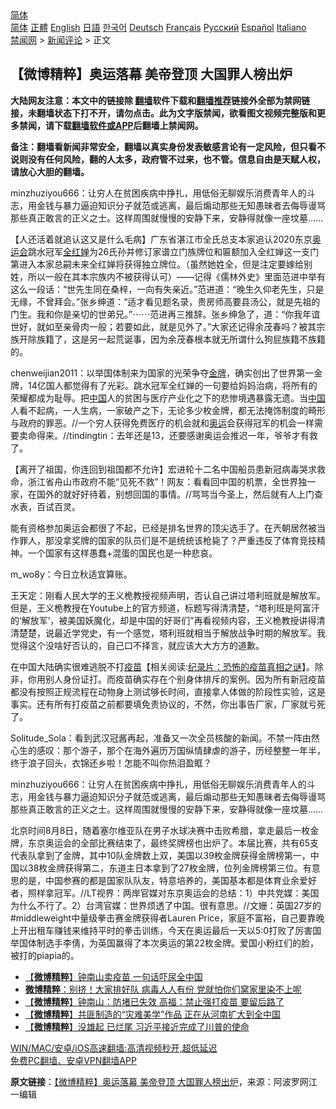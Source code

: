  <!-- 面包屑导航 --> <div class="breadcrumb"><!-- GTranslate: https://gtranslate.io/ -->  <div class="switcher notranslate">  <div class="selected">  <a href="#" onclick="return false;"> 简体</a>  </div>  <div class="option">  <a href="https://www.bannedbook.org" onclick="doGTranslate('zh-CN|zh-CN');jQuery('div.switcher div.selected a').html(jQuery(this).html());return false;" title="简体中文" class="nturl selected"> 简体</a>  <a href="https://www.bannedbook.org/zh-tw/" onclick="doGTranslate('zh-CN|zh-TW');jQuery('div.switcher div.selected a').html(jQuery(this).html());return false;" title="繁體中文" class="nturl"> 正體</a>  <a href="https://www.bannedbook.org/en/" onclick="doGTranslate('zh-CN|en');jQuery('div.switcher div.selected a').html(jQuery(this).html());return false;" title="English" class="nturl"> English</a>  <a href="https://www.bannedbook.org/ja/" onclick="doGTranslate('zh-CN|ja');jQuery('div.switcher div.selected a').html(jQuery(this).html());return false;" title="日本語" class="nturl"> 日語</a>  <a href="https://www.bannedbook.org/ko/" onclick="doGTranslate('zh-CN|ko');jQuery('div.switcher div.selected a').html(jQuery(this).html());return false;" title="한국어" class="nturl"> 한국어</a>  <a href="https://www.bannedbook.org/de/" onclick="doGTranslate('zh-CN|de');jQuery('div.switcher div.selected a').html(jQuery(this).html());return false;" title="Deutsch" class="nturl"> Deutsch</a>  <a href="https://www.bannedbook.org/fr/" onclick="doGTranslate('zh-CN|fr');jQuery('div.switcher div.selected a').html(jQuery(this).html());return false;" title="Français" class="nturl"> Français</a>  <a href="https://www.bannedbook.org/ru/" onclick="doGTranslate('zh-CN|ru');jQuery('div.switcher div.selected a').html(jQuery(this).html());return false;" title="Русский" class="nturl"> Русский</a>  <a href="https://www.bannedbook.org/es/" onclick="doGTranslate('zh-CN|es');jQuery('div.switcher div.selected a').html(jQuery(this).html());return false;" title="Español" class="nturl"> Español</a>  <a href="https://www.bannedbook.org/it/" onclick="doGTranslate('zh-CN|it');jQuery('div.switcher div.selected a').html(jQuery(this).html());return false;" title="Italiano" class="nturl"> Italiano</a>  </div>  </div>      <div class='breadcrumb-sub'><!-- Breadcrumb NavXT 6.3.0 --> <a href="https://www.bannedbook.org/" class="home">禁闻网</a> &gt; <a href="https://www.bannedbook.org/bnews/comments/" class="category">新闻评论</a> &gt; 正文</div></div><h2>【微博精粹】奥运落幕 美帝登顶 大国罪人榜出炉</h2> <p class="notice"><b>大陆网友注意：本文中的链接除 <a href="https://github.com/bannedbook/fanqiang" >翻墙</a>软件下载和<a href="https://github.com/killgcd/justmysocks/blob/master/README.md">翻墙推荐</a>链接外全部为禁网链接，未翻墙状态下打不开，请勿点击。此为文字版禁闻，欲看图文视频完整版和更多禁闻，请下载<a href="https://github.com/bannedbook/fanqiang">翻墙软件或APP</a>后翻墙上禁闻网。</p><p>备注：翻墙看新闻非常安全，翻墙以真实身份发表敏感言论有一定风险，但只看不说则没有任何风险，翻的人太多，政府管不过来，也不管。信息自由是天赋人权，请放心大胆的翻墙。</b></p>  <div class="entry"> <p id="summary">minzhuziyou666：让穷人在贫困疾病中挣扎，用低俗无聊娱乐消费青年人的斗志，用金钱与暴力逼迫知识分子就范或逃离，最后煽动那些无知愚昧者去侮辱谩骂那些真正敢言的正义之士。这样周围就慢慢的安静下来，安静得就像一座坟墓……</p> <p id="conimg">【人还活着就追认这又是什么毛病】广东省湛江市全氏总支本家追认2020东京<a href="https://www.bannedbook.org/bnews/tag/%E5%A5%A5%E8%BF%90%E4%BC%9A/" class="st_tag internal_tag" rel="tag" title="标签 奥运会 下的日志">奥运会</a>跳水冠军<a href="https://www.bannedbook.org/bnews/tag/%e5%85%a8%e7%ba%a2%e5%a9%b5/" class="st_tag internal_tag" rel="tag" title="标签 全红婵 下的日志">全红婵</a>为26氏孙并修订家谱立门族牌位和匾额加入全红婵这一支门第进入本家总嗣未来全红婵将获得独立牌位。（虽然她姓全，但是注定要嫁给别姓，所以一般在其本宗族内不被获得认可）——记得《儒林外史》里面范进中举有这么一段话：“世先生同在桑梓，一向有失亲近。”范进道：“晚生久仰老先生，只是无缘，不曾拜会。”张乡绅道：“适才看见题名录，贵房师高要县汤公，就是先祖的门生。我和你是亲切的世弟兄。”⋯⋯范进再三推辞。张乡绅急了，道：“你我年谊世好，就如至亲骨肉一般；若要如此，就是见外了。”大家还记得余茂春吗？被其宗族开除族籍了，这是另一起荒诞事，因为余茂春根本就无所谓什么狗屁族籍不族籍的。</p> <p>chenweijian2011：以举国体制来为国家的光荣争夺<a href="https://www.bannedbook.org/bnews/tag/%e9%87%91%e7%89%8c/" class="st_tag internal_tag" rel="tag" title="标签 金牌 下的日志">金牌</a>，确实创出了世界第一金牌，14亿国人都觉得有了光彩。跳水冠军全红婵的一句要给妈妈治病，将所有的荣耀都成为耻辱。把<span class='wp_keywordlink_affiliate'><a href="https://www.bannedbook.org/" title="中国" target="_blank">中国</a></span>人的贫困与医疗产业化之下的悲惨境遇暴露无遗。当<a href="https://www.bannedbook.org/bnews/tag/%E4%B8%AD%E5%9B%BD/" class="st_tag internal_tag" rel="tag" title="标签 中国 下的日志">中国</a>人看不起病，一人生病，一家破产之下，无论多少枚金牌，都无法掩饰制度的畸形与政府的罪恶。//一个穷人获得免费医疗的机会就和<a href="https://www.bannedbook.org/bnews/tag/%e5%a5%a5%e8%bf%90/" class="st_tag internal_tag" rel="tag" title="标签 奥运 下的日志">奥运</a>会获得冠军的机会一样需要卖命得来。//tindingtin：去年还是13，还要感谢奥运会推迟一年，爷爷才有救了。</p>  <p>【离开了祖国，你连回到祖国都不允许】宏进轮十二名中国船员患新冠病毒哭求救命，浙江省舟山市政府不能“见死不救”！网友：看看回中国的机票，全世界独一家，在国外的就好好待着，别想回国的事情。//骂骂当今圣上，然后就有人上门查水表，百试百灵。</p> <p>能有资格参加奥运会都很了不起，已经是排名世界的顶尖选手了。在兲朝居然被当作罪人，那没拿奖牌的国家的队员们是不是统统该枪毙了？严重违反了体育竞技精神。一个国家有这样愚蠢+混蛋的国民也是一种悲哀。</p> <p>m_wo8y：今日立秋适宜算账。</p>  <p>王天定：刚看人民大学的王义桅教授视频声明，否认自己讲过塔利班就是解放军。但是，王义桅教授在Youtube上的官方频道，标题写得清清楚，“塔利班是阿富汗的‘解放军’，被美国妖魔化，却是中国的好哥们”再看视频内容，王义桅教授讲得清清楚楚，说最近学党史，有一个感觉，塔利班就相当于解放战争时期的解放军。我觉得这个没啥好否认的，自己口不择言，就应该大大方方的道歉。</p> <p>在中国大陆确实很难逃脱不打<span class='wp_keywordlink'><a href="https://www.bannedbook.org/bnews/tculture/20160630/551027.html" title="疫苗" target="_blank">疫苗</a></span>【相关阅读:<a href='https://www.bannedbook.org/bnews/topimagenews/20180408/925060.html' target='_blank'>纪录片：恐怖的疫苗真相之谜</a>】。除非，你用别人身份证打。而疫苗确实存在个别身体排斥的案例。因为所有新冠疫苗都没有按照正规流程在动物身上测试够长时间，直接拿人体做的阶段性实验，这是事实。还有所有打疫苗之前都要填免责协议的，不然，你出事告厂家，厂家就亏死了。</p> <p>Solitude_Sola：看到武汉冠酱再起，准备又一次全员核酸的新闻。不禁一阵由然心生的感叹：那个游子，那个在海外遍历万国纵情肆虐的游子，历经整整一年半，终于浪子回头，衣锦还乡啦！怎能不叫你热泪盈眶？</p>  <p>minzhuziyou666：让穷人在贫困疾病中挣扎，用低俗无聊娱乐消费青年人的斗志，用金钱与暴力逼迫知识分子就范或逃离，最后煽动那些无知愚昧者去侮辱谩骂那些真正敢言的正义之士。这样周围就慢慢的安静下来，安静得就像一座坟墓……</p> <p>北京时间8月8日，随着塞尔维亚队在男子水球决赛中击败希腊，拿走最后一枚金牌，东京奥运会的全部比赛结束了，最终奖牌榜也出炉了。本届比赛，共有65支代表队拿到了金牌，其中10队金牌数上双，美国以39枚金牌获得金牌榜第一，中国以38枚金牌获得第二，东道主日本拿到了27枚金牌，位列金牌榜第三位。有意思的是，中国参赛的都是国家队队友，特意培养的，美国基本都是体育业余爱好者，照样拿冠军。//LT视界：两岸官媒对东京奥运会的总结：1）中共党媒：美国为什么不行了。2）台湾官媒：世界烦透了中国。很有意思。//文姗：英国27岁的#middleweight中量级拳击赛金牌获得者Lauren Price，家庭不富裕，自己要靠晚上开出租车赚钱来维持平时的拳击训练，今天在奥运最后一天以5:0打败了厉害国举国体制选手李倩，为英国赢得了本次奥运的第22枚金牌。爱国小粉红们的脸，被打的piapia的。</p> <ul class='op-related-articles' title='相关阅读'> <li><a href='https://www.bannedbook.org/bnews/comments/20210808/1602399.html' target='_blank'>【<b>微博精粹</b>】钟南山卖疫苗 一句话吓尿全中国</a></li> <li><a href='https://www.bannedbook.org/bnews/comments/20210806/1601283.html' target='_blank'><b>微博精粹</b>：别挤！大家排好队 病毒人人有份 党就怕你们窝家里染不上呢</a></li> <li><a href='https://www.bannedbook.org/bnews/comments/20210804/1599938.html' target='_blank'>【<b>微博精粹</b>】钟南山：防堵已失效 高福：禁止强打疫苗 要留后路了</a></li> <li><a href='https://www.bannedbook.org/bnews/comments/20210803/1599283.html' target='_blank'>【<b>微博精粹</b>】共匪制造的“灾难美学”作品 正在从河南扩大到全中国</a></li> <li><a href='https://www.bannedbook.org/bnews/comments/20210802/1598641.html' target='_blank'>【<b>微博精粹</b>】没雄起 已烂尾 习近平接近完成了川普的使命</a></li> </ul> <p class="texttj"> <a href="https://github.com/bannedbook/fanqiang/wiki/V2ray%E6%9C%BA%E5%9C%BA" target="_blank">WIN/MAC/安卓/iOS高速翻墙:高清视频秒开,超低延迟</a><br/> <a href="https://github.com/bannedbook/fanqiang/wiki/%E7%A6%81%E9%97%BB%E7%BD%91%E5%AE%89%E5%8D%93%E7%BF%BB%E5%A2%99%E6%96%B0%E9%97%BBAPP" target="_blank">免费PC翻墙、安卓VPN翻墙APP</a></p> <p> <b>原文链接</b>：<a class="src_link" href="https://www.aboluowang.com/2021/0809/1630395.html" target="_blank">【微博精粹】奥运落幕 美帝登顶 大国罪人榜出炉</a>，来源：阿波罗网江一编辑 </p><a name='sharetosocial'></a>  <div style="margin-bottom:5px;padding-bottom:5px;clear:both"> <div id="archive-pix-1" class="banner-ads"> <!-- AuctionX Display platform tag START --> <div id="26318x728x90x621x_ADSLOT2" clicktrack="%%CLICK_URL_ESC%%"></div> <!-- AuctionX Display platform tag END --> </div> <div id="archive-pix-2" class="banner-ads"> <!-- AuctionX Display platform tag START --> <div id="26315x300x250x621x_ADSLOT2" clicktrack="%%CLICK_URL_ESC%%"></div> <!-- AuctionX Display platform tag END --> </div> </div>  <div id="archive-pix-1" class="banner-ads"> <!-- AuctionX Display platform tag START --> <div id="26318x728x90x621x_ADSLOT3" clicktrack="%%CLICK_URL_ESC%%"></div> <!-- AuctionX Display platform tag END --> </div> </div><!--END ENTRY--> 